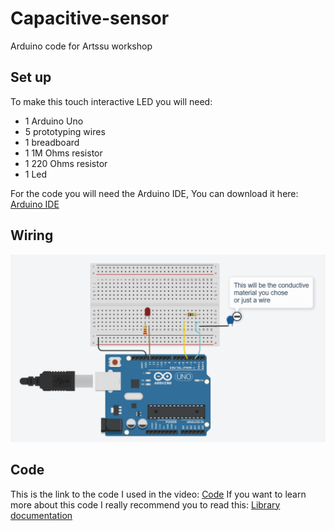 # Capacitive-sensor
Arduino code for Artssu workshop

## Set up 

To make this touch interactive LED you will need: 
- 1 Arduino Uno 
- 5 prototyping wires 
- 1 breadboard 
- 1 1M Ohms resistor
- 1 220 Ohms resistor
- 1 Led 

For the code you will need the Arduino IDE, You can download it here: 
[Arduino IDE](https://www.arduino.cc/en/software)

## Wiring 

![Image of the circuit](Circuit.png)

## Code 
This is the link to the code I used in the video:
[Code](Capsensor.ino)
If you want to learn more about this code I really recommend you to read this: 
[Library documentation](https://playground.arduino.cc/Main/CapacitiveSensor/)
